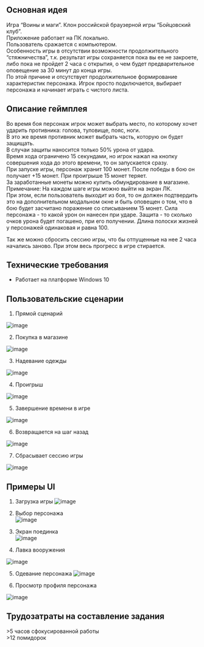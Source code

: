 ## Основная идея

Игра “Воины и маги”. Клон российской браузерной игры “Бойцовский клуб”.  
Приложение работает на ПК локально.   
Пользователь сражается с компьютером.   
Особенность игры в отсутствии возможности продолжительного “стяжничества”, т.к. результат игры сохраняется пока вы ее не закроете, либо пока не пройдет 2 часа с открытия, о чем будет предварительное оповещение за 30 минут до конца игры.  
По этой причине и отсутствует продолжительное формирование характеристик персонажа. Игрок просто подключается, выбирает персонажа и начинает играть с чистого листа. 

## Описание геймплея

Во время боя персонаж игрок может выбрать место, по которому хочет ударить противника: голова, туловище, пояс, ноги.   
В это же время противник может выбрать часть, которую он будет защищать.   
В случаи защиты наносится только 50% урона от удара.  
Время хода ограничено 15 секундами, но игрок нажал на кнопку совершения хода до этого времени, то он запускается сразу.  
При запуске игры, персонаж хранит 100 монет. После победы в бою он получает +15 монет. При проигрыше 15 монет теряет.   
За заработанные монеты можно купить обмундирование в магазине.   
Примечание: На каждом шаге игры можно выйти на экран ЛК.  
При этом, если пользователь выходит из боя, то он должен подтвердить это на дополнительном модальном окне и быть оповещен о том, что в бою будет засчитано поражение со списыванием 15 монет.
Cила персонажа - то какой урон он нанесен при ударе.
Защита - то сколько очков урона будет погашено, при его получении.
Длина полоски жизней у персонажей одинаковая и равна 100.

Так же можно сбросить сессию игры, что бы отпущенные на нее 2 часа начались заново. При этом весь прогресс в игре стирается.


## Технические требования
- Работает на платформе Windows 10

## Пользовательские сценарии
1. Прямой сценарий  

![image](https://user-images.githubusercontent.com/37352353/212494787-fa446428-bdb0-499d-98cd-bffdffd8da48.png)

2. Покупка в магазине  

![image](https://user-images.githubusercontent.com/37352353/212495451-969bc4c2-7dab-432f-a489-a46256e91bb4.png)

3. Надевание одежды

![image](https://user-images.githubusercontent.com/37352353/212495475-e10848a1-6558-452e-b856-790ed3e32a00.png)

4. Проигрыш

![image](https://user-images.githubusercontent.com/37352353/212495500-4b02075b-0a99-4f13-854c-ab4c597e767b.png)

5. Завершение времени в игре

![image](https://user-images.githubusercontent.com/37352353/212495523-a1453939-1a07-478b-a7c8-a0dff4e9f554.png)

6. Возвращается на шаг назад

![image](https://user-images.githubusercontent.com/37352353/212495557-89c1d3b2-9a16-4ecd-b2dd-52d118de2392.png)

7. Сбрасывает сессию игры

![image](https://user-images.githubusercontent.com/37352353/212495693-db88a1fc-6468-43a0-a4ca-4318cafb40f4.png)


## Примеры UI
1. Загрузка игры
![image](https://user-images.githubusercontent.com/37352353/212495767-fee42f42-c963-4687-8263-106d460e2044.png)


2. Выбор персонажа  
![image](https://user-images.githubusercontent.com/37352353/212495783-c6ac8605-a735-49f8-97e5-8cee5a3af8e6.png)

3. Экран поединка  
![image](https://user-images.githubusercontent.com/37352353/212495799-a626175d-414f-44d9-be8b-06ccaa328817.png)

4. Лавка вооружения

![image](https://user-images.githubusercontent.com/37352353/212495828-7f146e81-7401-4274-8188-58477c20c5e6.png)

5. Одевание персонажа
![image](https://user-images.githubusercontent.com/37352353/212495849-60c53b75-4c8c-4a91-bce0-4bfb7dc5fbf8.png)

6. Просмотр профиля персонажа

![image](https://user-images.githubusercontent.com/37352353/212495861-bada4ea2-7787-4744-a1a1-b14fb137a6ec.png)

## Трудозатраты на составление задания
\>5 часов сфокусированной работы   
\>12 помидорок

